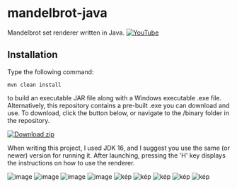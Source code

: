 # mandelbrot-java
Mandelbrot set renderer written in Java. 
[![YouTube](https://upload.wikimedia.org/wikipedia/commons/thumb/b/b8/YouTube_play_button_icon_%282013%E2%80%932017%29.svg/1024px-YouTube_play_button_icon_%282013%E2%80%932017%29.svg.png)](https://youtu.be/yMtUxFTxaYs?si=oUtetsEZscD11T8w)

## Installation
Type the following command: 
```
mvn clean install
```
to build an executable JAR file along with a Windows executable .exe file. 
Alternatively, this repository contains a pre-built .exe you can download and use. To download, click the button below, or navigate to the /binary folder in the repository. 

[![Download zip](https://custom-icon-badges.demolab.com/badge/-Download-blue?style=for-the-badge&logo=download&logoColor=white "Download zip")](https://raw.githubusercontent.com/szalai-istvan/mandelbrot-java/main/binary/Mandelbrot.exe)

When writing this project, I used JDK 16, and I suggest you use the same (or newer) version for running it. 
After launching, pressing the 'H' key displays the instructions on how to use the renderer. 

![image](https://github.com/szalai-istvan/mandelbrot-java/assets/80052683/ba00e3ee-42d9-4835-9d02-a7879aad2ecf)
![image](https://github.com/szalai-istvan/mandelbrot-java/assets/80052683/b58ea1d6-3dae-4bc1-ad79-16919a8821ff)
![image](https://github.com/szalai-istvan/mandelbrot-java/assets/80052683/819de769-0419-44a4-b774-b5ff803a3fe8)
![image](https://github.com/szalai-istvan/mandelbrot-java/assets/80052683/31b736f9-2950-4755-a9e9-864d34fb22ed)
![kép](https://github.com/szalai-istvan/mandelbrot-java/assets/80052683/6ad9a25c-bd98-455d-aa37-7705b21721fc)
![kép](https://github.com/szalai-istvan/mandelbrot-java/assets/80052683/8ec2ec26-46ab-4ab7-9c90-847cf634edad)
![kép](https://github.com/szalai-istvan/mandelbrot-java/assets/80052683/3855d070-6990-49c8-bfe9-3b6336d5a6fb)
![kép](https://github.com/szalai-istvan/mandelbrot-java/assets/80052683/6286f0ba-0c31-4d3f-8f8b-c4827bbee8e3)
![kép](https://github.com/szalai-istvan/mandelbrot-java/assets/80052683/6d3f7360-cc02-4ae8-8fac-4aacdbf99688)

